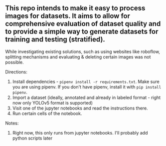 ## This repo intends to make it easy to process images for datasets. It aims to allow for comprehensive evaluation of dataset quality and to provide a simple way to generate datasets for training and testing (stratified).


While investigating existing solutions, such as using websites like roboflow, splitting mechanisms and evaluating & deleting certain images was not possible.

Directions:
1. Install dependencies - `pipenv install -r requirements.txt`. Make sure you are using pipenv. If you don't have pipenv, install it with `pip install pipenv`.
2. Import a dataset (ideally, annotated and already in labeled format - right now only YOLOv5 format is supported)
3. Visit one of the jupyter notebooks and read the instructions there.
4. Run certain cells of the notebook.


Notes:
1. Right now, this only runs from jupyter notebooks. I'll probably add python scripts later